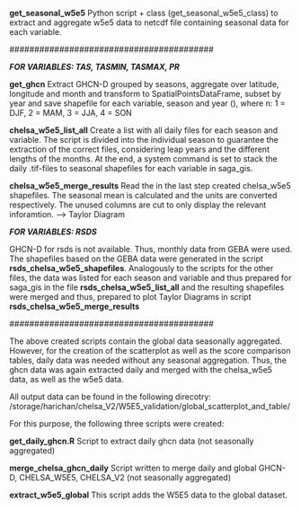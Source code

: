 **get_seasonal_w5e5**
    Python script + class (get_seasonal_w5e5_class) to extract and aggregate w5e5 data to netcdf file containing seasonal data for each variable.

#########################################

***FOR VARIABLES: TAS, TASMIN, TASMAX, PR***

**get_ghcn**
    Extract GHCN-D grouped by seasons, aggregate over latitude, longitude and month and transform to SpatialPointsDataFrame, subset by year and save shapefile for each variable, season and year (), where n: 1 = DJF, 2 = MAM, 3 = JJA, 4 = SON

**chelsa_w5e5_list_all**
    Create a list with all daily files for each season and variable. The script is divided into the individual season to guarantee the extraction of the correct files, considering leap years and the different lengths of the months. At the end, a system command is set to stack the daily .tif-files to seasonal shapefiles for each variable in saga_gis. 

**chelsa_w5e5_merge_results**
    Read the in the last step created chelsa_w5e5 shapefiles. The seasonal mean is calculated and the units are converted respectively. The unused columns are cut to only display the relevant inforamtion. --> Taylor Diagram

 
***FOR VARIABLES: RSDS***

GHCN-D for rsds is not available. Thus, monthly data from GEBA were used. The shapefiles based on the GEBA data were generated in the script **rsds_chelsa_w5e5_shapefiles**.
Analogously to the scripts for the other files, the data was listed for each season and variable and thus prepared for saga_gis in the file **rsds_chelsa_w5e5_list_all** and the resulting shapefiles were merged and thus, prepared to plot Taylor Diagrams in script **rsds_chelsa_w5e5_merge_results**

#########################################

The above created scripts contain the global data seasonally aggregated. However, for the creation of the scatterplot as well as the score comparison tables, daily data was needed without any seasonal aggregation. Thus, the ghcn data was again extracted daily and merged with the chelsa_w5e5 data, as well as the w5e5 data. 

All output data can be found in the following direcotry: /storage/harichan/chelsa_V2/W5E5_validation/global_scatterplot_and_table/

For this purpose, the following three scripts were created: 

**get_daily_ghcn.R**
    Script to extract daily ghcn data (not seasonally aggregated)
    
**merge_chelsa_ghcn_daily** 
    Script written to merge daily and global GHCN-D, CHELSA_W5E5, CHELSA_V2 (not seasonally aggregated)

**extract_w5e5_global**
    This script adds the W5E5 data to the global dataset. 
